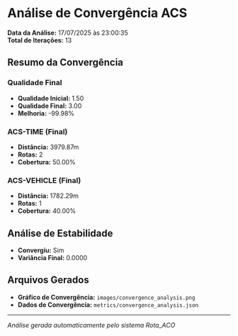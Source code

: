 # Análise de Convergência ACS

**Data da Análise:** 17/07/2025 às 23:00:35  
**Total de Iterações:** 13

## Resumo da Convergência

### Qualidade Final
- **Qualidade Inicial:** 1.50
- **Qualidade Final:** 3.00
- **Melhoria:** -99.98%

### ACS-TIME (Final)
- **Distância:** 3979.87m
- **Rotas:** 2
- **Cobertura:** 50.00%

### ACS-VEHICLE (Final)
- **Distância:** 1782.29m
- **Rotas:** 1
- **Cobertura:** 40.00%

## Análise de Estabilidade

- **Convergiu:** Sim
- **Variância Final:** 0.0000

## Arquivos Gerados

- **Gráfico de Convergência:** `images/convergence_analysis.png`
- **Dados de Convergência:** `metrics/convergence_analysis.json`

---
*Análise gerada automaticamente pelo sistema Rota_ACO*
